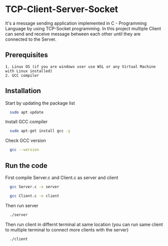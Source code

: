 # TCP-Client-Server-Socket
It's a message sending application implemented in C - Programming Language by using TCP-Socket programming. In this project multiple Client can send and receive message between each other until they are connected to the Server. 

## Prerequisites

    1. Linux OS (if you are windows user use WSL or any Virtual Machine with Linux installed)
    2. GCC compiler
    
## Installation

Start by updating the package list

```bash
  sudo apt update
```
Install GCC compiler

```bash
  sudo apt-get install gcc -y
```
Check GCC version

```bash
  gcc --version
```

## Run the code

First compile Server.c and Client.c as server and client

```bash
  gcc Server.c -o server
```
```bash
  gcc Client.c -o client
```
Then run server
```bash
  ./server
```
Then run client in differnt terminal at same location (you can run same client to multiple terminal to connect more clients with the server)
```bash
  ./client
```
